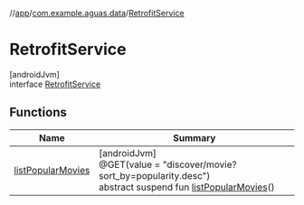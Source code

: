 //[app](../../../index.md)/[com.example.aguas.data](../index.md)/[RetrofitService](index.md)

# RetrofitService

[androidJvm]\
interface [RetrofitService](index.md)

## Functions

| Name | Summary |
|---|---|
| [listPopularMovies](list-popular-movies.md) | [androidJvm]<br>@GET(value = &quot;discover/movie?sort_by=popularity.desc&quot;)<br>abstract suspend fun [listPopularMovies](list-popular-movies.md)() |
